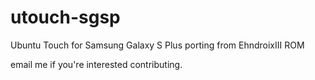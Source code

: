 utouch-sgsp
===========

Ubuntu Touch for Samsung Galaxy S Plus
porting from EhndroixIII ROM

email me if you're interested contributing.
